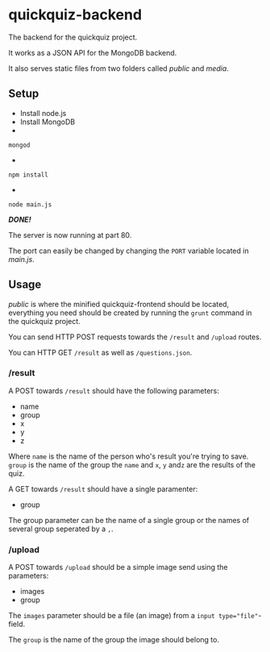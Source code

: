 quickquiz-backend
===============

The backend for the quickquiz project.

It works as a JSON API for the MongoDB backend.

It also serves static files from two folders called *public* and *media*. 

## Setup
* Install node.js
* Install MongoDB
* 
```
mongod
```
* 
```
npm install
```
* 
```
node main.js
```

***DONE!***

The server is now running at part 80.

The port can easily be changed by changing the ```PORT``` variable located in *main.js*.

## Usage

*public* is where the minified quickquiz-frontend should be located, everything you need should be created by running the ```grunt``` command in the quickquiz project.

You can send HTTP POST requests towards the ```/result``` and ```/upload``` routes.

You can HTTP GET ```/result``` as well as ```/questions.json```.


### /result
A POST towards ```/result``` should have the following parameters:   

* name
* group
* x
* y
* z

Where ```name``` is the name of the person who's result you're trying to save. ```group``` is the name of the group the ```name``` and ```x```, ```y``` and```z``` are the results of the quiz.

A GET towards ```/result``` should have a single paramenter:

* group
 
The group parameter can be the name of a single group or the names of several group seperated by a ```,```.

### /upload

A POST towards ```/upload``` should be a simple image send using the parameters:

* images
* group

The ```images``` parameter should be a file (an image) from a ```input type="file"```-field.

The ```group``` is the name of the group the image should belong to.
